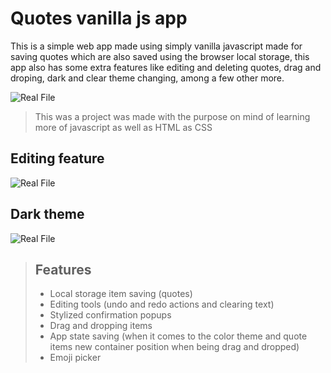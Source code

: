 # Quotes vanilla js app

This is a simple web app made using simply vanilla javascript made for saving quotes which are also saved using the browser local storage, this app also has some extra features like editing and deleting quotes, drag and droping, dark and clear theme changing, among a few other more.

![Real File](https://raw.githubusercontent.com/Debetome/quotesapp.github.io/master/screenshots/quotes_app.png)

> This was a project was made with the purpose on mind of learning more of javascript as well as HTML as CSS


## Editing feature

![Real File](https://raw.githubusercontent.com/Debetome/quotesapp.github.io/master/screenshots/edit_feature.png)


## Dark theme

![Real File](https://raw.githubusercontent.com/Debetome/quotesapp.github.io/master/screenshots/dark_theme.png)


> ## Features
>
> - Local storage item saving (quotes)
> - Editing tools (undo and redo actions and clearing text)
> - Stylized confirmation popups
> - Drag and dropping items
> - App state saving (when it comes to the color theme and quote items new container position when being drag and dropped)
> - Emoji picker
